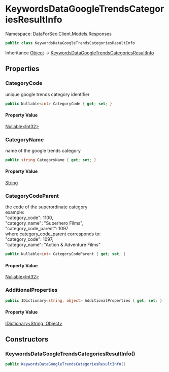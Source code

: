 # KeywordsDataGoogleTrendsCategoriesResultInfo

Namespace: DataForSeo.Client.Models.Responses

```csharp
public class KeywordsDataGoogleTrendsCategoriesResultInfo
```

Inheritance [Object](https://docs.microsoft.com/en-us/dotnet/api/system.object) → [KeywordsDataGoogleTrendsCategoriesResultInfo](./dataforseo.client.models.responses.keywordsdatagoogletrendscategoriesresultinfo.md)

## Properties

### **CategoryCode**

unique google trends category identifier

```csharp
public Nullable<int> CategoryCode { get; set; }
```

#### Property Value

[Nullable&lt;Int32&gt;](https://docs.microsoft.com/en-us/dotnet/api/system.nullable-1)<br>

### **CategoryName**

name of the google trends category

```csharp
public string CategoryName { get; set; }
```

#### Property Value

[String](https://docs.microsoft.com/en-us/dotnet/api/system.string)<br>

### **CategoryCodeParent**

the code of the superordinate category
 <br>example:
 <br>"category_code": 1100,
 <br>"category_name": "Superhero Films",
 <br>"category_code_parent": 1097
 <br>where category_code_parent corresponds to:
 <br>"category_code": 1097,
 <br>"category_name": "Action &amp; Adventure Films"

```csharp
public Nullable<int> CategoryCodeParent { get; set; }
```

#### Property Value

[Nullable&lt;Int32&gt;](https://docs.microsoft.com/en-us/dotnet/api/system.nullable-1)<br>

### **AdditionalProperties**

```csharp
public IDictionary<string, object> AdditionalProperties { get; set; }
```

#### Property Value

[IDictionary&lt;String, Object&gt;](https://docs.microsoft.com/en-us/dotnet/api/system.collections.generic.idictionary-2)<br>

## Constructors

### **KeywordsDataGoogleTrendsCategoriesResultInfo()**

```csharp
public KeywordsDataGoogleTrendsCategoriesResultInfo()
```
